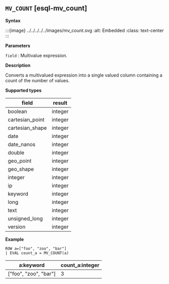 ## `MV_COUNT` [esql-mv_count]

**Syntax**

:::{image} ../../../../../images/mv_count.svg
:alt: Embedded
:class: text-center
:::

**Parameters**

`field`
:   Multivalue expression.

**Description**

Converts a multivalued expression into a single valued column containing a count of the number of values.

**Supported types**

| field | result |
| --- | --- |
| boolean | integer |
| cartesian_point | integer |
| cartesian_shape | integer |
| date | integer |
| date_nanos | integer |
| double | integer |
| geo_point | integer |
| geo_shape | integer |
| integer | integer |
| ip | integer |
| keyword | integer |
| long | integer |
| text | integer |
| unsigned_long | integer |
| version | integer |

**Example**

```esql
ROW a=["foo", "zoo", "bar"]
| EVAL count_a = MV_COUNT(a)
```

| a:keyword | count_a:integer |
| --- | --- |
| ["foo", "zoo", "bar"] | 3 |


